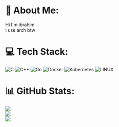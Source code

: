 # 💫 About Me:
Hi I'm ibrahim<br>I use arch btw<br>

# 💻 Tech Stack:
![C](https://img.shields.io/badge/c-%2300599C.svg?style=for-the-badge&logo=c&logoColor=white) ![C++](https://img.shields.io/badge/c++-%2300599C.svg?style=for-the-badge&logo=c%2B%2B&logoColor=white) ![Go](https://img.shields.io/badge/go-%2300ADD8.svg?style=for-the-badge&logo=go&logoColor=white) ![Docker](https://img.shields.io/badge/docker-%230db7ed.svg?style=for-the-badge&logo=docker&logoColor=white) ![Kubernetes](https://img.shields.io/badge/kubernetes-%23326ce5.svg?style=for-the-badge&logo=kubernetes&logoColor=white) ![LINUX](https://img.shields.io/badge/Linux-FCC624?style=for-the-badge&logo=linux&logoColor=black)
# 📊 GitHub Stats:
![](https://github-readme-stats.vercel.app/api?username=ibrahimypr&theme=nightowl&hide_border=false&include_all_commits=false&count_private=false)<br/>
![](https://github-readme-streak-stats.herokuapp.com/?user=ibrahimypr&theme=nightowl&hide_border=false)<br/>
![](https://github-readme-stats.vercel.app/api/top-langs/?username=ibrahimypr&theme=nightowl&hide_border=false&include_all_commits=false&count_private=false&layout=compact)
